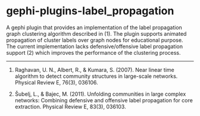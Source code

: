 gephi-plugins-label_propagation
===============================

A gephi plugin that provides an implementation of the label propagation graph clustering algorithm described in (1).  The plugin supports animated propagation of cluster labels over graph nodes for educational purpose.
The current implementation lacks defensive/offensive label propagation support (2) which improves the performance of the clustering process.

---
1. Raghavan, U. N., Albert, R., & Kumara, S. (2007). Near linear time algorithm to detect community structures in large-scale networks. Physical Review E, 76(3), 036106.

2. Šubelj, L., & Bajec, M. (2011). Unfolding communities in large complex networks: Combining defensive and offensive label propagation for core extraction. Physical Review E, 83(3), 036103.
